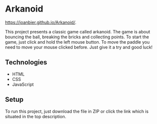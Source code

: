 # Arkanoid

https://joanbier.github.io/Arkanoid/.

This project presents a classic game called arkanoid. The game is about bouncing the ball, breaking the bricks and collecting points. To start the game, just click and hold the left mouse button. To move the paddle you need to move your mouse clicked before. Just give it a try and good luck!

## Technologies
* HTML
* CSS
* JavaScript

## Setup
To run this project, just download the file in ZIP or click the link which is situated in the top description.
